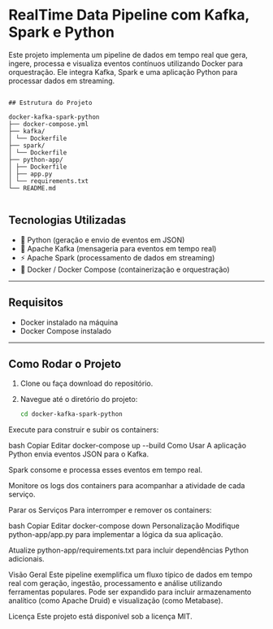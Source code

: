 # RealTime Data Pipeline com Kafka, Spark e Python

Este projeto implementa um pipeline de dados em tempo real que gera, ingere, processa e visualiza eventos contínuos utilizando Docker para orquestração. Ele integra Kafka, Spark e uma aplicação Python para processar dados em streaming.

```

## Estrutura do Projeto

docker-kafka-spark-python
├── docker-compose.yml
├── kafka/
│ └── Dockerfile
├── spark/
│ └── Dockerfile
├── python-app/
│ ├── Dockerfile
│ ├── app.py
│ └── requirements.txt
└── README.md


```

## Tecnologias Utilizadas

- 🐍 Python (geração e envio de eventos em JSON)
- 🧭 Apache Kafka (mensageria para eventos em tempo real)
- ⚡ Apache Spark (processamento de dados em streaming)
- 🐳 Docker / Docker Compose (containerização e orquestração)

---

## Requisitos

- Docker instalado na máquina  
- Docker Compose instalado

---

## Como Rodar o Projeto

1. Clone ou faça download do repositório.

2. Navegue até o diretório do projeto:

   ```bash
   cd docker-kafka-spark-python
Execute para construir e subir os containers:

bash
Copiar
Editar
docker-compose up --build
Como Usar
A aplicação Python envia eventos JSON para o Kafka.

Spark consome e processa esses eventos em tempo real.

Monitore os logs dos containers para acompanhar a atividade de cada serviço.

Parar os Serviços
Para interromper e remover os containers:

bash
Copiar
Editar
docker-compose down
Personalização
Modifique python-app/app.py para implementar a lógica da sua aplicação.

Atualize python-app/requirements.txt para incluir dependências Python adicionais.

Visão Geral
Este pipeline exemplifica um fluxo típico de dados em tempo real com geração, ingestão, processamento e análise utilizando ferramentas populares. Pode ser expandido para incluir armazenamento analítico (como Apache Druid) e visualização (como Metabase).

Licença
Este projeto está disponível sob a licença MIT.
